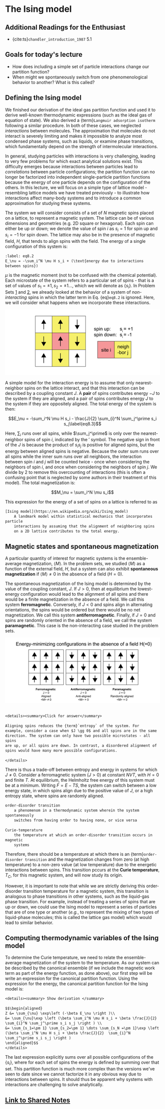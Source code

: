 # The Ising model

## Additional Readings for the Enthusiast

-   {cite:ts}`chandler_introduction_1987` 5.1

## Goals for today's lecture
- How does including a simple set of particle interactions change our partition function?
- When might we spontaneously switch from one phenomenological behavior to another? What is this called?

## Defining the Ising model

We finished our derivation of the ideal gas
partition function and used it to derive well-known thermodynamic
expressions (such as the ideal gas of equation of state). We also
derived a {term}`Langmuir adsorption isotherm` following a similar procedure. In
both of these cases, we neglected *interactions* between molecules. The
approximation that molecules do not interact is severely limiting and
makes it impossible to analyze most condensed phase systems, such as
liquids, or examine phase transitions, which fundamentally depend on the
strength of intermolecular interactions.

In general, studying particles
with interactions is very challenging, leading to very few problems for
which exact analytical solutions exist. This difficulty emerges because
interactions between particles lead to *correlations* between particle
configurations; the partition function can no longer be factorized into
independent single-particle partition functions because the energy of
one particle depends on the configuration of the others. In this
lecture, we will focus on a simple type of lattice model - resembling
lattice models we have treated previously - to illustrate how
interactions affect many-body systems and to introduce a common
approximation for studying these systems.

The system we will consider consists of a set of $N$ magnetic spins
placed on a lattice, to represent a magnetic system. The lattice can be
of various dimensions and geometries (e.g. 2D square or hexagonal). Each
spin can either be up or down; we denote the value of spin $i$ as
$s_i = 1$ for spin up and $s_i = -1$ for spin down. The lattice may also
be in the presence of magnetic field, $H$, that tends to align spins
with the field. The energy of a single configuration of this system is:

```{math}
:label: eq8.2
E_\nu = -\sum_i^N \mu H s_i + (\text{energy due to interactions between spins})
```

$\mu$ is the magnetic moment (not to be confused with the chemical
potential). Each microstate of the system refers to a particular set of
spins - that is a set of values of $s_1=\pm 1, s_2=\pm 1\dots$, which we
will denote as $\{s_i\}$. In Problem Sets [1](../../problems/ps_1/problem_set_1.md) and [2](../../problems/ps_2/problem_set_2.md), we already looked at
the behavior of a system of *non-interacting* spins in which the latter
term in Eq. {eq}`eq8.2` is ignored. Here, we will consider what happens when we incorporate
these interactions.

![image](figs/fig_8_1-01.png)

A simple model for the interaction energy is to assume that only
nearest-neighbor spins on the lattice interact, and that this
interaction can be described by a coupling constant $J$. A **pair** of
spins contributes energy $-J$ to the system if they are aligned, and a
pair of spins contributes energy $J$ to the system if they are
oppositely aligned. The total energy of the system is then:

$$E_\nu = -\sum_i^N \mu H s_i - \frac{J}{2} \sum_{i}^N \sum_j^\prime s_i s_j\label{eq8.3}$$

Here, $\sum_i$ runs over all spins, while $\sum_j^\prime$ is only over
the nearest-neighbor spins of spin $i$, indicated by the $\prime$
symbol. The negative sign in front of the $J$ is because the product of
$s_i s_j$ is positive for aligned spins, but the energy between aligned
spins is negative. Because the outer sum runs over all spins while the
inner sum runs over all neighbors, the interaction between spin $i$ and
$j$ will be counted twice - once when considering the neighbors of spin
$i$, and once when considering the neighbors of spin $j$. We divide by 2
to remove this overcounting of interactions (this is often a confusing
point that is neglected by some authors in their treatment of this
model). The total magnetization is:

$$M_\nu  = \sum_i^N \mu s_i$$

This expression for the energy of a set of spins on a lattice is
referred to as

```{glossary}
[Ising model](https://en.wikipedia.org/wiki/Ising_model)
    A landmark model within statistical mechanics that incorporates particle
    interactions by assuming that the alignment of neighboring spins
    on a 2D lattice contributes to the total energy.
```

## Magnetic states and spontaneous magnetization
A particular quantity of interest
for magnetic systems is the ensemble-average magnetization,
$\langle M \rangle$. In the problem sets, we studied $\langle M \rangle$
as a function of the external field, $H$, but a system can also exhibit
**spontaneous magnetization** if $\langle M \rangle \ne 0$ in the
absence of a field ($H = 0$).

The spontaneous magnetization of the Ising
model is determined by the value of the coupling constant, $J$. If
$J > 0$, then at equilibrium the lowest-energy configuration would lead
to the alignment of all spins and there would be a finite magnetization
in the absence of a field. We call this system **ferromagnetic**.
Conversely, if $J < 0$ and spins align in alternating orientations, the
spins would be ordered but there would be no net magnetization. We call
this system **antiferromagnetic**. Finally, if $J=0$ and spins are
randomly oriented in the absence of a field, we call the system
**paramagnetic**. This case is the non-interacting case studied in the
problem sets.

![image](figs/fig_8_2-01.png)


```{admonition} Does aligning the spins increase or decrease the entropy of the system?

<details><summary>Click for answer</summary>

Aligning spins reduces the {term}`entropy` of the system. For
example, consider a case when $J \gg 0$ and all spins are in the same
direction. The system can only have two possible microstates - all spins
are up, or all spins are down. In contrast, a disordered alignment of
spins would have many more possible configurations.

</details>
```

There is thus a trade-off between entropy and energy in systems for which $J\ne 0$.
Consider a ferromagnetic system ($J>0$) at constant $NVT$, with $H=0$
and finite $T$. At equilibrium, the Helmholtz free energy of this system
must be at a minimum. Writing $F=E-TS$, the system can switch between a
low energy state, in which spins align due to the positive value of $J$,
or a high entropy state, where spins are randomly aligned.

```{glossary}
order-disorder transition
    a phenomenom in a thermodynamic system wherein the system spontaneously
    switches from having order to having none, or vice versa

Curie-temperature
    the temperature at which an order-disorder transition occurs in magnetic
    systems
```

Therefore,
there should be a temperature at which there is an {term}`order-disorder
transition` and the magnetization changes from zero (at high
temperature) to a non-zero value (at low temperature) due to the
energetic interactions between spins. This transition pccurs at the **Curie temperature**, $T_C$,
for this magnetic system, and will now study its origin.

However, it is
important to note that while we are strictly deriving this
order-disorder transition temperature for a magnetic system, this
transition is analogous to phase transitions in other systems, such as
the liquid-gas phase transition. For example, instead of treating a
series of spins that are up or down, we could use the Ising model to
represent a series of particles that are of one type or another (*e.g.*,
to represent the mixing of two types of liquid-phase molecules; this is
called the lattice gas model) which would lead to similar behavior.

## Computing thermodynamic variables of the Ising model

To determine the Curie temperature, we need to relate the
ensemble-average magnetization of the system to the temperature. As our
system can be described by the canonical ensemble (if we include the
magnetic work term as part of the energy function, as done above), our
first step will be write an expression for the canonical partition
function. Using the expression for the energy, the canonical partition
function for the Ising model is:

```{admonition} $ Z = \sum_{s_1=\pm 1} \sum_{s_2=\pm 1} \dots \sum_{s_N =\pm 1}\exp \left (\beta \sum_i^N \mu H s_i + \beta \frac{J}{2}  \sum_{i}^N \sum_j^\prime s_i s_j \right )$
<details><summary> Show derivation </summary>

$$\begin{aligned}
Z &= \sum_{\nu} \exp\left (-\beta E_\nu \right )\\
&= \sum_{\nu}\exp \left (\beta \sum_i^N \mu H s_i + \beta \frac{J}{2}  \sum_{i}^N \sum_j^\prime s_i s_j \right ) \\
&= \sum_{s_1=\pm 1} \sum_{s_2=\pm 1} \dots \sum_{s_N =\pm 1}\exp \left (\beta \sum_i^N \mu H s_i + \beta \frac{J}{2}  \sum_{i}^N \sum_j^\prime s_i s_j \right )
\end{aligned}$$
</details>
```

The last expression explicitly sums over all possible configurations of
the $\{s_i\}$, where for each set of spins the energy is defined by
summing over that set. This partition function is much more complex than
the versions we've seen to date since we cannot factorize it in any
obvious way due to interactions between spins. It should thus be
apparent why systems with interactions are challenging to solve
analytically.




## [Link to Shared Notes](https://docs.google.com/document/d/1iRK9QqS1S0qYBj-wLBqREN9KrGumefrR/edit?usp=drive_link)
